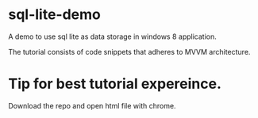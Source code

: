 # sql-lite-demo
A demo to use sql lite as data storage in windows 8 application. 

The tutorial consists of code snippets that adheres to MVVM architecture. 

# Tip for best tutorial expereince.
Download the repo and open html file with chrome. 
